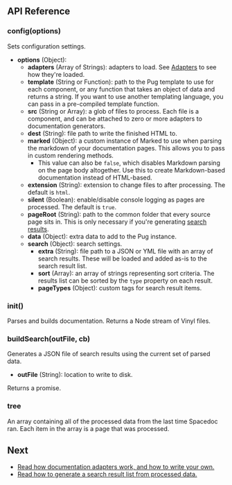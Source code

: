 ## API Reference

### config(options)

Sets configuration settings.

- **options** (Object):
  - **adapters** (Array of Strings): adapters to load. See [Adapters](adapters.md) to see how they're loaded.
  - **template** (String or Function): path to the Pug template to use for each component, or any function that takes an object of data and returns a string. If you want to use another templating language, you can pass in a pre-compiled template function.
  - **src** (String or Array): a glob of files to process. Each file is a component, and can be attached to zero or more adapters to documentation generators.
  - **dest** (String): file path to write the finished HTML to.
  - **marked** (Object): a custom instance of Marked to use when parsing the markdown of your documentation pages. This allows you to pass in custom rendering methods.
    - This value can also be `false`, which disables Markdown parsing on the page body altogether. Use this to create Markdown-based documentation instead of HTML-based.
  - **extension** (String): extension to change files to after processing. The default is `html`.
  - **silent** (Boolean): enable/disable console logging as pages are processed. The default is `true`.
  - **pageRoot** (String): path to the common folder that every source page sits in. This is only necessary if you're generating [search results](search.md).
  - **data** (Object): extra data to add to the Pug instance.
  - **search** (Object): search settings.
    - **extra** (String): file path to a JSON or YML file with an array of search results. These will be loaded and added as-is to the search result list.
    - **sort** (Array): an array of strings representing sort criteria. The results list can be sorted by the `type` property on each result.
    - **pageTypes** (Object): custom tags for search result items.

### init()

Parses and builds documentation. Returns a Node stream of Vinyl files.

### buildSearch(outFile, cb)

Generates a JSON file of search results using the current set of parsed data.

- **outFile** (String): location to write to disk.

Returns a promise.

### tree

An array containing all of the processed data from the last time Spacedoc ran. Each item in the array is a page that was processed.

## Next

- [Read how documentation adapters work, and how to write your own.](adapters.md)
- [Read how to generate a search result list from processed data.](search.md)
